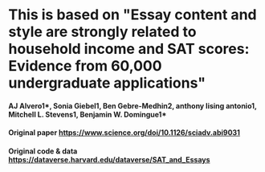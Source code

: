 # This is based on "Essay content and style are strongly related to household income and SAT scores: Evidence from 60,000 undergraduate applications"
#### AJ Alvero1*, Sonia Giebel1, Ben Gebre-Medhin2, anthony lising antonio1, Mitchell L. Stevens1, Benjamin W. Domingue1*
#### Original paper https://www.science.org/doi/10.1126/sciadv.abi9031
#### Original code & data https://dataverse.harvard.edu/dataverse/SAT_and_Essays
